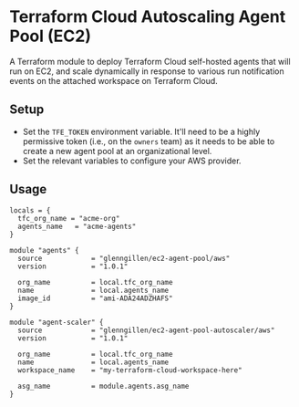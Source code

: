 # Terraform Cloud Autoscaling Agent Pool (EC2)

A Terraform module to deploy Terraform Cloud self-hosted agents
that will run on EC2, and scale dynamically in response
to various run notification events on the attached workspace
on Terraform Cloud.

## Setup

* Set the `TFE_TOKEN` environment variable. It'll need to be a highly permissive token (i.e., on the `owners` team) as it needs to be able to create a new agent pool at an organizational level.
* Set the relevant variables to configure your AWS provider.

## Usage

```hcl
locals = {
  tfc_org_name = "acme-org"
  agents_name   = "acme-agents"
}

module "agents" {
  source            = "glenngillen/ec2-agent-pool/aws"
  version           = "1.0.1"

  org_name          = local.tfc_org_name
  name              = local.agents_name
  image_id          = "ami-ADA24ADZHAFS"
}

module "agent-scaler" {
  source            = "glenngillen/ec2-agent-pool-autoscaler/aws"
  version           = "1.0.1"

  org_name          = local.tfc_org_name
  name              = local.agents_name
  workspace_name    = "my-terraform-cloud-workspace-here"

  asg_name          = module.agents.asg_name
}
```